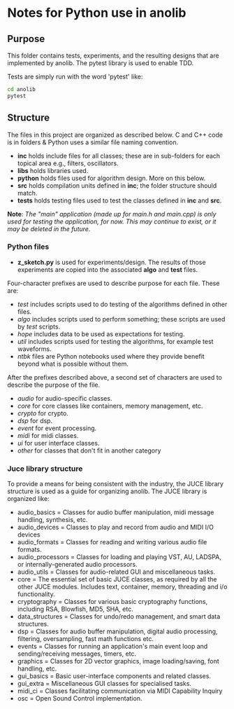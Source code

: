 # Notes for Python use in anolib

## Purpose

This folder contains tests, experiments, and the resulting designs that are implemented by anolib. The pytest library is used to enable TDD.

Tests are simply run with the word 'pytest' like:

```zsh
cd anolib
pytest
```

## Structure

The files in this project are organized as described below. C and C++ code is in folders & Python uses a similar file naming convention.

- __inc__ holds include files for all classes; these are in sub-folders for each topical area e.g., filters, oscillators.
- __libs__ holds libraries used.
- __python__ holds files used for algorithm design. More on this below.
- __src__ holds compilation units defined in __inc__; the folder structure should match.
- __tests__ holds testing files used to test the classes defined in __inc__ and __src__.

__Note__: _The "main" application (made up for main.h and main.cpp) is only used for testing the application, for now. This may continue to exist, or it may be deleted in the future._

### Python files

- __z_sketch.py__ is used for experiments/design. The results of those experiments are copied into the associated __algo__ and __test__ files.

Four-character prefixes are used to describe purpose for each file. These are:
- _test_ includes scripts used to do testing of the algorithms defined in other files.
- _algo_ includes scripts used to perform something; these scripts are used by _test_ scripts.
- _hope_ includes data to be used as expectations for testing.
- _util_ includes scripts used for testing the algorithms, for example test waveforms.
- _ntbk_ files are Python notebooks used where they provide benefit beyond what is possible without them.

After the prefixes described above, a second set of characters are used to describe the purpose of the file.
- _audio_ for audio-specific classes.
- _core_ for core classes like containers, memory management, etc.
- _crypto_ for crypto.
- _dsp_ for dsp.
- _event_ for event processing.
- _midi_ for midi classes.
- _ui_ for user interface classes.
- _other_ for classes that don't fit in another category


### Juce library structure

To provide a means for being consistent with the industry, the JUCE library structure is used as a guide for organizing anolib. The JUCE library is organized like:

- audio_basics = Classes for audio buffer manipulation, midi message handling, synthesis, etc.
- audio_devices = Classes to play and record from audio and MIDI I/O devices
- audio_formats = Classes for reading and writing various audio file formats.
- audio_processors = Classes for loading and playing VST, AU, LADSPA, or internally-generated audio processors.
- audio_utils = Classes for audio-related GUI and miscellaneous tasks.
- core = The essential set of basic JUCE classes, as required by all the other JUCE modules. Includes text, container, memory, threading and i/o functionality.
- cryptography = Classes for various basic cryptography functions, including RSA, Blowfish, MD5, SHA, etc.
- data_structures = Classes for undo/redo management, and smart data structures.
- dsp = Classes for audio buffer manipulation, digital audio processing, filtering, oversampling, fast math functions etc.
- events = Classes for running an application's main event loop and sending/receiving messages, timers, etc.
- graphics = Classes for 2D vector graphics, image loading/saving, font handling, etc.
- gui_basics = Basic user-interface components and related classes.
- gui_extra = Miscellaneous GUI classes for specialised tasks.
- midi_ci = Classes facilitating communication via MIDI Capability Inquiry
- osc = Open Sound Control implementation.
